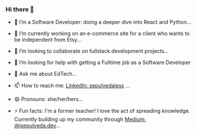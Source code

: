 ### Hi there 👋

- 🌱 I’m a Software Developer: doing a deeper dive into React and Python...

- 🔭 I’m currently working on an e-commerce site for a client who wants to be independent from Etsy...
- 👯 I’m looking to collaborate on fullstack development projects...
- 🤔 I’m looking for help with getting a Fulltime job as a Software Developer 
- 💬 Ask me about EdTech...
- 📫 How to reach me: [LinkedIn: sepulvedajess](https://www.linkedin.com/in/sepulvedajess/) ...
- 😄 Pronouns: she/her/hers...
- ⚡ Fun facts: I'm a former teacher! I love the act of spreading knowledge. Currently building up my community through [Medium: @jsepulveda.dev](https://medium.com/@jsepulveda.dev)...

<!--
**latinacommits/latinacommits** is a ✨ _special_ ✨ repository because its `README.md` (this file) appears on your GitHub profile.

Here are some ideas to get you started:

-->
